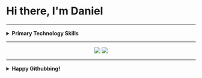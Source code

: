 # Hi there, I'm Daniel

<hr/>

<details>
<summary><b>Primary Technology Skills</b></summary>
  <br/>




<img src="https://img.shields.io/badge/Language-Java-F89917?logo=java&logoColor=ffffff" height="30">
<img src="https://img.shields.io/badge/Language-Python-3674A6?logo=python&logoColor=ffffff" height="30">
<img src="https://img.shields.io/badge/Language-Java%20Script-EFD81D?logo=javascript&logoColor=ffffff" height="30">



</details>
<hr/>

<div align="center">
    <img  src='https://github-readme-stats.vercel.app/api?username=kingDaniel2004&count_private=true&show_icons=true&theme=onedark'>
    <img  src='https://github-readme-stats.vercel.app/api/top-langs/?username=kingDaniel2004&langs_count=8&theme=onedark'>
</div>

<hr/>

<details>
    <summary><b>  Happy Githubbing! </b></summary>
<div align="center">
    <img  src='tenor.gif'>
</div>

</details>

